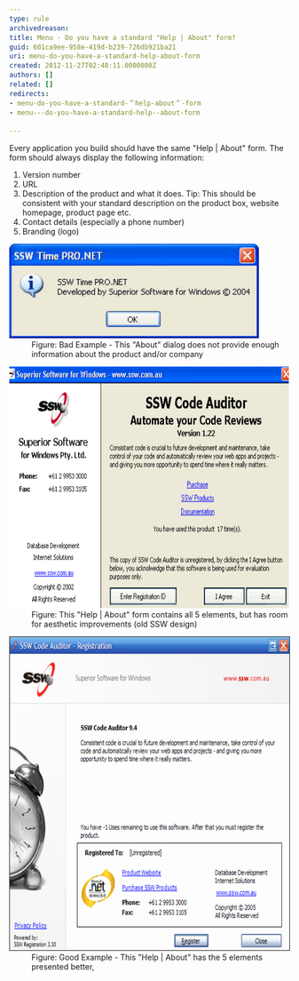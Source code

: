 ```yaml
---
type: rule
archivedreason: 
title: Menu - Do you have a standard "Help | About" form?
guid: 601ca9ee-958e-419d-b239-726db921ba21
uri: menu-do-you-have-a-standard-help-about-form
created: 2012-11-27T02:48:11.0000000Z
authors: []
related: []
redirects:
- menu-do-you-have-a-standard-＂help-about＂-form
- menu---do-you-have-a-standard-help--about-form

---
```


Every application you build should have the same "Help | About" form. The form should always display the following information:

1. Version number
2. URL
3. Description of the product and what it does.
Tip: This should be consistent with your standard description on the product box, website homepage, product page etc.
4. Contact details (especially a phone number)
5. Branding (logo)


<!--endintro-->
<dl class="badImage"><dt><img src="../../assets/BadHelpAboutForm.jpg" alt="SSW Time PRO.NET About Form" style="width:450px;"></dt>
<dd>Figure: Bad Example - This "About" dialog does not provide enough information about the product and/or company</dd></dl><dl class="image"><dt><img width="660" height="435" src="../../assets/SSWHelpAbout.gif" alt="SSW Code Auditor - Help About"></dt>
<dd>Figure: This "Help | About" form contains all 5 elements, but has room for aesthetic improvements (old SSW design)</dd></dl><dl class="goodImage"><dt><img border="1" width="660" height="564" src="../../assets/Rego9.png" alt="SSW Help About"></dt>
<dd>Figure: Good Example - This "Help | About" has the 5 elements presented better,</dd></dl>

